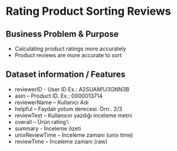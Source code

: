 # Rating Product Sorting Reviews

## Business Problem & Purpose

*  Calculating product ratings more accurately
* Product reviews are more accurate to sort

## Dataset information / Features

* reviewerID - User ID Ex.: A2SUAM1J3GNN3B
* asin – Product ID. Ex.: 0000013714
* reviewerName – Kullanıcı Adı
* helpful – Faydalı yotum derecesi. Örn:. 2/3
* reviewText – Kullanıcın yazdığı inceleme metni
* overall – Ürün rating’i
* summary - İnceleme özeti
* unixReviewTime – İnceleme zamanı (unix time)
* reviewTime – İnceleme zamanı (raw)
